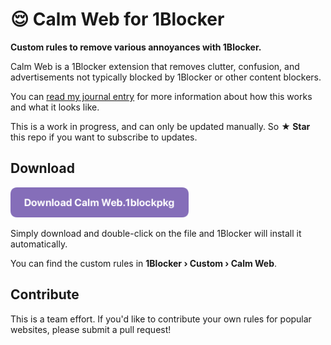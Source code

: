 # 😌 Calm Web for 1Blocker
__Custom rules to remove various annoyances with 1Blocker.__

Calm Web is a 1Blocker extension that removes clutter, confusion, and advertisements not typically blocked by 1Blocker or other content blockers.

You can [read my journal entry](http://hi@wells.ee/journal/2020-04-21-1blocker-custom-rules/) for more information about how this works and what it looks like.

This is a work in progress, and can only be updated manually. So **★ Star** this repo if you want to subscribe to updates.

## Download

<a href="https://raw.githubusercontent.com/wr/1blocker-calmweb/master/Calm%20Web.1blockpkg" download><img src="https://raw.githubusercontent.com/wr/1blocker-calmweb/master/dl.png" height="48" alt="download button"></a>

Simply download and double-click on the file and 1Blocker will install it automatically.

You can find the custom rules in **1Blocker &rsaquo; Custom &rsaquo; Calm Web**.

## Contribute
This is a team effort. If you'd like to contribute your own rules for popular websites, please submit a pull request!

